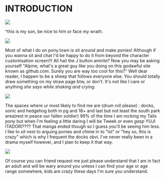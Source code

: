 # INTRODUCTION



![](https://files.catbox.moe/12vcrn.gif)


^this is my son, be nice to him or face my wrath.

![](https://files.catbox.moe/nn2qv2.png)


Most of what I do on pony.town is sit around and make ponies! Although if you wanna sit and chat I'd be happy to do it from beyond the character customisation screen!!! All hail the J button amirite?
Now you may be asking yourself "Alpine, what's a great guy like you doing on this godawful site known as github.com. Surely you are way too cool for this?" Well dear reader, I happen to be a sheep that follows everyone else. You should totally draw something on my straw page btw, or don't. It's not like I care or anything *she says while shaking and crying*.

![](https://files.catbox.moe/nn2qv2.png)

The spaces where ur most likely to find me are (drum roll please) : docks, sonic and hedgehog both in pg and 18+ and last but not least the south park area(rest in peace our fallen soldier)
99% of the time I am rocking my Tails pony but when I'm feeling a little daring I will be Tweek or even *gasp* YUJI ITADORI???? That manga ended though so I guess you'll be seeing him less.
I like to sit next to arguing ponies and chime in to "lol" or "hey so, this is crazy" which is why I frequent the docks obvi. I've never really been in a drama myself however, and I plan to keep it that way.

![](https://files.catbox.moe/nn2qv2.png)

Of course you can friend request me just please understand that I am in fact an adult and will be wary around you unless I can find your age or age range somewhere, kids are crazy these days I'm sure you understand.


